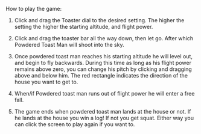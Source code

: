 How to play the game:

1) Click and drag the Toaster dial to the desired setting. The higher the setting the higher the starting altitude, and flight power.

2) Click and drag the toaster bar all the way down, then let go. After which Powdered Toast Man will shoot into the sky.

3) Once powdered toast man reaches his starting altitude he will level out, and begin to fly backwards. During this time as long as his flight power remains above zero, you can change his pitch by clicking and dragging above and below him. The red rectangle indicates the direction of the house you want to get to.

4) When/if Powdered toast man runs out of flight power he will enter a free fall.

5) The game ends when powdered toast man lands at the house or not. If he lands at the house you win a log! If not you get squat. Either way you can click the screen to play again if you want to.